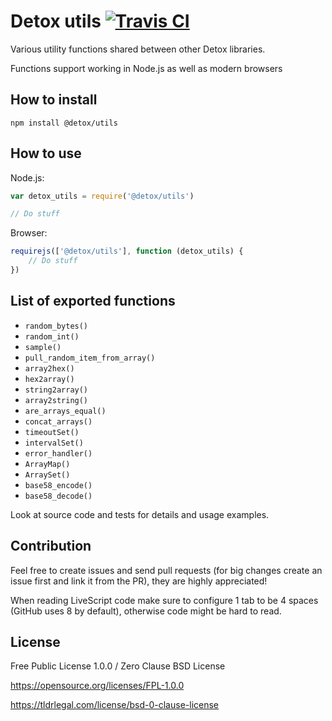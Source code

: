 # Detox utils [![Travis CI](https://img.shields.io/travis/Detox/utils/master.svg?label=Travis%20CI)](https://travis-ci.org/Detox/utils)
Various utility functions shared between other Detox libraries.

Functions support working in Node.js as well as modern browsers

## How to install
```
npm install @detox/utils
```

## How to use
Node.js:
```javascript
var detox_utils = require('@detox/utils')

// Do stuff
```
Browser:
```javascript
requirejs(['@detox/utils'], function (detox_utils) {
    // Do stuff
})
```

## List of exported functions
* `random_bytes()`
* `random_int()`
* `sample()`
* `pull_random_item_from_array()`
* `array2hex()`
* `hex2array()`
* `string2array()`
* `array2string()`
* `are_arrays_equal()`
* `concat_arrays()`
* `timeoutSet()`
* `intervalSet()`
* `error_handler()`
* `ArrayMap()`
* `ArraySet()`
* `base58_encode()`
* `base58_decode()`

Look at source code and tests for details and usage examples.

## Contribution
Feel free to create issues and send pull requests (for big changes create an issue first and link it from the PR), they are highly appreciated!

When reading LiveScript code make sure to configure 1 tab to be 4 spaces (GitHub uses 8 by default), otherwise code might be hard to read.

## License
Free Public License 1.0.0 / Zero Clause BSD License

https://opensource.org/licenses/FPL-1.0.0

https://tldrlegal.com/license/bsd-0-clause-license
